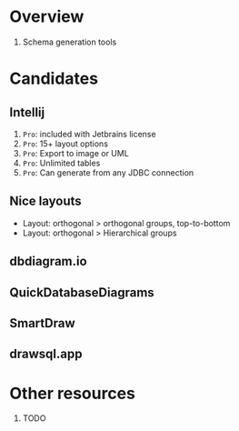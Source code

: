 # Overview
1. Schema generation tools


# Candidates

## Intellij
1. `Pro`: included with Jetbrains license
1. `Pro`: 15+ layout options
1. `Pro`: Export to image or UML
1. `Pro`: Unlimited tables
1. `Pro`: Can generate from any JDBC connection

## Nice layouts
- Layout: orthogonal > orthogonal groups, top-to-bottom
- Layout: orthogonal > Hierarchical groups


## dbdiagram.io

## QuickDatabaseDiagrams

## SmartDraw

## drawsql.app


# Other resources
1. TODO